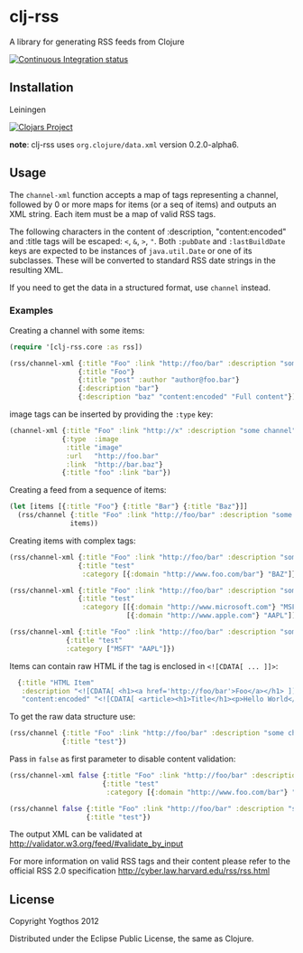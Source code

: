 # clj-rss

A library for generating RSS feeds from Clojure

[![Continuous Integration status](https://secure.travis-ci.org/yogthos/clj-rss.png)](http://travis-ci.org/yogthos/clj-rss)

## Installation

Leiningen

[![Clojars Project](http://clojars.org/clj-rss/latest-version.svg)](http://clojars.org/clj-rss)

**note**: clj-rss uses `org.clojure/data.xml` version 0.2.0-alpha6.

## Usage

The `channel-xml` function accepts a map of tags representing a channel, followed by 0 or more maps for items (or a seq of items) and outputs an XML string.
Each item must be a map of valid RSS tags.

The following characters in the content of :description, "content:encoded" and :title tags will be escaped: `<`, `&`, `>`, `"`. Both `:pubDate` and `:lastBuildDate` keys are expected to be instances
of `java.util.Date` or one of its subclasses. These will be converted to standard RSS date strings in the resulting XML.

If you need to get the data in a structured format, use `channel` instead.

### Examples

Creating a channel with some items:
```clojure
(require '[clj-rss.core :as rss])

(rss/channel-xml {:title "Foo" :link "http://foo/bar" :description "some channel"}
                 {:title "Foo"}
                 {:title "post" :author "author@foo.bar"}
                 {:description "bar"}
                 {:description "baz" "content:encoded" "Full content"})
```

image tags can be inserted by providing the `:type` key:
```clojure
(channel-xml {:title "Foo" :link "http://x" :description "some channel"}
             {:type  :image
              :title "image"
              :url   "http://foo.bar"
              :link  "http://bar.baz"}
             {:title "foo" :link "bar"}) 
```

Creating a feed from a sequence of items:
```clojure
(let [items [{:title "Foo"} {:title "Bar"} {:title "Baz"}]]
  (rss/channel {:title "Foo" :link "http://foo/bar" :description "some channel"}
               items))
```

Creating items with complex tags:
```clojure
(rss/channel-xml {:title "Foo" :link "http://foo/bar" :description "some channel"}
                 {:title "test"
                  :category [{:domain "http://www.foo.com/bar"} "BAZ"]})

(rss/channel-xml {:title "Foo" :link "http://foo/bar" :description "some channel"}
                 {:title "test"
                  :category [[{:domain "http://www.microsoft.com"} "MSFT"]
                             [{:domain "http://www.apple.com"} "AAPL"]]})

(rss/channel-xml {:title "Foo" :link "http://foo/bar" :description "some channel"}
              {:title "test"
              :category ["MSFT" "AAPL"]})                             
```

Items can contain raw HTML if the tag is enclosed in `<![CDATA[ ... ]]>`:
```clojure
  {:title "HTML Item"
   :description "<![CDATA[ <h1><a href='http://foo/bar'>Foo</a></h1> ]]>"
   "content:encoded" "<![CDATA[ <article><h1>Title</h1><p>Hello World</p></article> ]]>"}
```

To get the raw data structure use:
```clojure
(rss/channel {:title "Foo" :link "http://foo/bar" :description "some channel"}
             {:title "test"})
```

Pass in `false` as first parameter to disable content validation:
```clojure
(rss/channel-xml false {:title "Foo" :link "http://foo/bar" :description "some channel"}
                       {:title "test"
                        :category [{:domain "http://www.foo.com/bar"} "BAZ"]})

(rss/channel false {:title "Foo" :link "http://foo/bar" :description "some channel"}
                   {:title "test"})
```

The output XML can be validated at http://validator.w3.org/feed/#validate_by_input

For more information on valid RSS tags and their content please refer to the official RSS 2.0 specification http://cyber.law.harvard.edu/rss/rss.html

## License

Copyright Yogthos 2012

Distributed under the Eclipse Public License, the same as Clojure.
